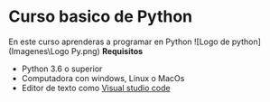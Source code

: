 # Curso basico de Python 
En este curso aprenderas a programar en Python 
![Logo de python](Imagenes\Logo Py.png)
**Requisitos** 
- Python 3.6 o superior 
- Computadora con windows, Linux o MacOs 
- Editor de texto como [Visual studio code](https://code.visualstudio.com)
